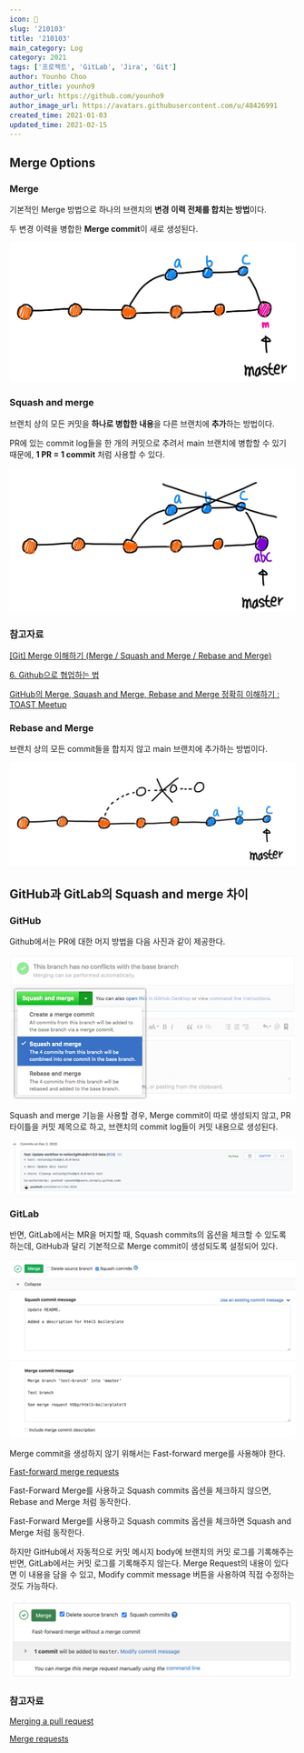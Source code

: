 ```yaml
---
icon: 📆
slug: '210103'
title: '210103'
main_category: Log
category: 2021
tags: ['프로젝트', 'GitLab', 'Jira', 'Git']
author: Younho Choo
author_title: younho9
author_url: https://github.com/younho9
author_image_url: https://avatars.githubusercontent.com/u/48426991
created_time: 2021-01-03
updated_time: 2021-02-15
---
```


## Merge Options

### Merge

기본적인 Merge 방법으로 하나의 브랜치의 **변경 이력 전체를 합치는 방법**이다.

두 변경 이력을 병합한 **Merge commit**이 새로 생성된다.

![2021-01-03-210103-image-0](./images/2021-01-03-210103-image-0.png)

### Squash and merge

브랜치 상의 모든 커밋을 **하나로 병합한 내용**을 다른 브랜치에 **추가**하는 방법이다.

PR에 있는 commit log들을 한 개의 커밋으로 추려서 main 브랜치에 병합할 수 있기 때문에, **1 PR = 1 commit** 처럼 사용할 수 있다.

![2021-01-03-210103-image-1](./images/2021-01-03-210103-image-1.png)

### 참고자료

[[Git] Merge 이해하기 (Merge / Squash and Merge / Rebase and Merge)](https://im-developer.tistory.com/182)

[6. Github으로 협업하는 법](https://brunch.co.kr/@anonymdevoo/9)

[GitHub의 Merge, Squash and Merge, Rebase and Merge 정확히 이해하기 : TOAST Meetup](https://meetup.toast.com/posts/122)

### Rebase and Merge

브랜치 상의 모든 commit들을 합치지 않고 main 브랜치에 추가하는 방법이다.

![2021-01-03-210103-image-2](./images/2021-01-03-210103-image-2.png)

## GitHub과 GitLab의 Squash and merge 차이

### GitHub

Github에서는 PR에 대한 머지 방법을 다음 사진과 같이 제공한다.

![2021-01-03-210103-image-3](./images/2021-01-03-210103-image-3.png)

Squash and merge 기능을 사용할 경우, Merge commit이 따로 생성되지 않고, PR 타이틀을 커밋 제목으로 하고, 브랜치의 commit log들이 커밋 내용으로 생성된다.

![2021-01-03-210103-image-4](./images/2021-01-03-210103-image-4.png)

### GitLab

반면, GitLab에서는 MR을 머지할 때, Squash commits의 옵션을 체크할 수 있도록 하는데, GitHub과 달리 기본적으로 Merge commit이 생성되도록 설정되어 있다.

![2021-01-03-210103-image-5](./images/2021-01-03-210103-image-5.png)

Merge commit을 생성하지 않기 위해서는 Fast-forward merge를 사용해야 한다.

[Fast-forward merge requests](https://docs.gitlab.com/ee/user/project/merge_requests/fast_forward_merge.html#enabling-fast-forward-merges)

Fast-Forward Merge를 사용하고 Squash commits 옵션을 체크하지 않으면, Rebase and Merge 처럼 동작한다.

Fast-Forward Merge를 사용하고 Squash commits 옵션을 체크하면 Squash and Merge 처럼 동작한다.

하지만 GitHub에서 자동적으로 커밋 메시지 body에 브랜치의 커밋 로그를 기록해주는 반면, GitLab에서는 커밋 로그를 기록해주지 않는다. Merge Request의 내용이 있다면 이 내용을 담을 수 있고, Modify commit message 버튼을 사용하여 직접 수정하는 것도 가능하다.

![2021-01-03-210103-image-6](./images/2021-01-03-210103-image-6.png)

### 참고자료

[Merging a pull request](https://docs.github.com/en/free-pro-team@latest/github/collaborating-with-issues-and-pull-requests/merging-a-pull-request)

[Merge requests](https://docs.gitlab.com/ee/user/project/merge_requests/)
